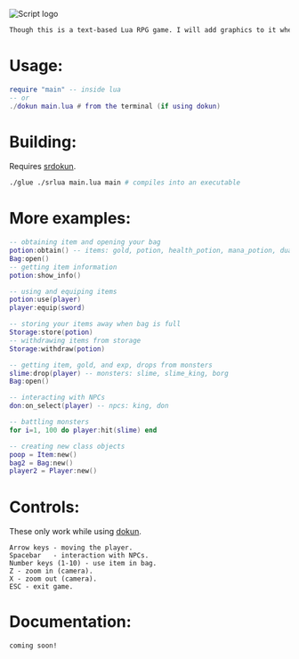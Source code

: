![Script logo](junk/script.png "Script-logo")

```sh
Though this is a text-based Lua RPG game. I will add graphics to it when I complete the Dokun Engine.
```

# Usage:
```lua
require "main" -- inside lua
-- or
./dokun main.lua # from the terminal (if using dokun)
```

# Building:
Requires <a href="https://github.com/sidtheprince/srdokun">srdokun</a>.
```sh
./glue ./srlua main.lua main # compiles into an executable
```

# More examples:
```lua
-- obtaining item and opening your bag
potion:obtain() -- items: gold, potion, health_potion, mana_potion, dual_potion, sword
Bag:open()
-- getting item information
potion:show_info()

-- using and equiping items
potion:use(player)
player:equip(sword)

-- storing your items away when bag is full
Storage:store(potion)
-- withdrawing items from storage
Storage:withdraw(potion)

-- getting item, gold, and exp, drops from monsters
slime:drop(player) -- monsters: slime, slime_king, borg
Bag:open()

-- interacting with NPCs
don:on_select(player) -- npcs: king, don

-- battling monsters
for i=1, 100 do player:hit(slime) end

-- creating new class objects
poop = Item:new()
bag2 = Bag:new()
player2 = Player:new()
```

# Controls:
These only work while using <a href="https://github.com/sidtheprince/dokun">dokun</a>.
```
Arrow keys - moving the player.
Spacebar   - interaction with NPCs.
Number keys (1-10) - use item in bag.
Z - zoom in (camera).
X - zoom out (camera).
ESC - exit game.
```

# Documentation:
```
coming soon!
```
